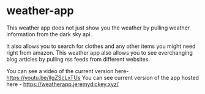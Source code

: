 # weather-app
This weather app does not just show you the weather by pulling weather information from the dark sky api. 

It also allows you to search for clothes and any other items you might need right from amazon.
This weather app also allows you to see everchanging blog articles by pulling rss feeds from different websites.

You can see a video of the current version here- https://youtu.be/lIgZScLxTUs 
You can see current version of the app hosted here - https://weatherapp.jeremydickey.xyz/
